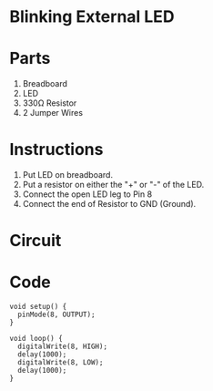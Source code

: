 # Blinking External LED

# Parts
1. Breadboard
2. LED
3. 330Ω Resistor
4. 2 Jumper Wires

# Instructions
1. Put LED on breadboard.
2. Put a resistor on either the "+" or "-" of the LED.
3. Connect the open LED leg to Pin 8
4. Connect the end of Resistor to GND (Ground).

# Circuit


# Code
```arduino
void setup() {
  pinMode(8, OUTPUT);
}

void loop() {
  digitalWrite(8, HIGH);
  delay(1000);
  digitalWrite(8, LOW);
  delay(1000);
}
```
